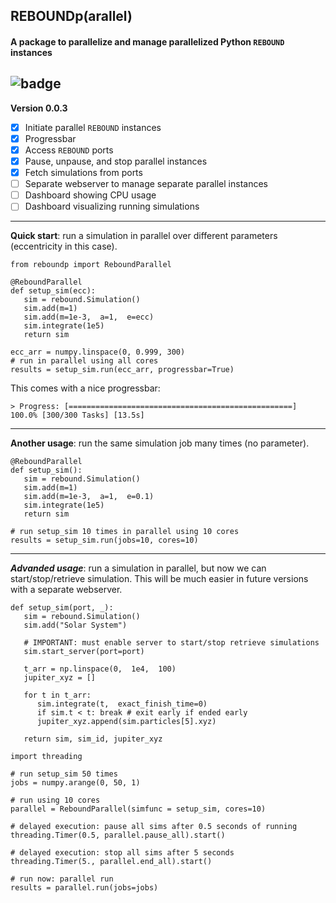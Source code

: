 ##  REBOUNDp(arallel)

#### A package to parallelize and manage parallelized Python `REBOUND` instances

![badge](https://gist.githubusercontent.com/dangcpham/6807845416d284aea12220200073b4ed/raw/483b964bf3526932d5e24f94f58da623c8c1f0b2/test.svg)
---
**Version 0.0.3**

 - [x] Initiate parallel `REBOUND` instances
 - [x] Progressbar
 - [x] Access `REBOUND` ports
 - [x] Pause, unpause, and stop parallel instances
 - [x] Fetch simulations from ports
 - [ ] Separate webserver to manage separate parallel instances
 - [ ] Dashboard showing CPU usage
 - [ ] Dashboard visualizing running simulations
---
**Quick start**: run a simulation in parallel over different parameters (eccentricity in this case).
```
from reboundp import ReboundParallel

@ReboundParallel
def setup_sim(ecc):
   sim = rebound.Simulation()
   sim.add(m=1)
   sim.add(m=1e-3,  a=1,  e=ecc)
   sim.integrate(1e5)
   return sim

ecc_arr = numpy.linspace(0, 0.999, 300)
# run in parallel using all cores
results = setup_sim.run(ecc_arr, progressbar=True)
```
This comes with a nice progressbar:
```
> Progress: [==================================================] 100.0% [300/300 Tasks] [13.5s]
```
---
**Another usage**: run the same simulation job many times (no parameter).
```
@ReboundParallel
def setup_sim():
   sim = rebound.Simulation()
   sim.add(m=1)
   sim.add(m=1e-3,  a=1,  e=0.1)
   sim.integrate(1e5)
   return sim

# run setup_sim 10 times in parallel using 10 cores
results = setup_sim.run(jobs=10, cores=10)
```
---
***Advanded usage***: run a simulation in parallel, but now we can start/stop/retrieve simulation. This will be much easier in future versions with a separate webserver.
```
def setup_sim(port, _):
   sim = rebound.Simulation()
   sim.add("Solar System")
   
   # IMPORTANT: must enable server to start/stop retrieve simulations
   sim.start_server(port=port)
   
   t_arr = np.linspace(0,  1e4,  100)
   jupiter_xyz = []

   for t in t_arr:
      sim.integrate(t,  exact_finish_time=0)
      if sim.t < t: break # exit early if ended early
      jupiter_xyz.append(sim.particles[5].xyz)

   return sim, sim_id, jupiter_xyz

import threading

# run setup_sim 50 times
jobs = numpy.arange(0, 50, 1)

# run using 10 cores
parallel = ReboundParallel(simfunc = setup_sim, cores=10)

# delayed execution: pause all sims after 0.5 seconds of running
threading.Timer(0.5, parallel.pause_all).start()

# delayed execution: stop all sims after 5 seconds
threading.Timer(5., parallel.end_all).start()

# run now: parallel run
results = parallel.run(jobs=jobs)
```
